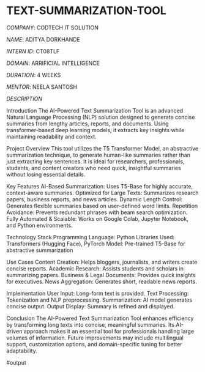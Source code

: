 # TEXT-SUMMARIZATION-TOOL

*COMPANY*: CODTECH IT SOLUTION

*NAME*: ADITYA DORKHANDE

*INTERN ID*: CT08TLF

*DOMAIN*: ARRIFICIAL INTELLIGENCE

*DURATION*: 4 WEEKS

*MENTOR*: NEELA SANTOSH


*DESCRIPTION*

Introduction
The AI-Powered Text Summarization Tool is an advanced Natural Language Processing (NLP) solution designed to generate concise summaries from lengthy articles, reports, and documents. Using transformer-based deep learning models, it extracts key insights while maintaining readability and context.

Project Overview
This tool utilizes the T5 Transformer Model, an abstractive summarization technique, to generate human-like summaries rather than just extracting key sentences. It is ideal for researchers, professionals, students, and content creators who need quick, insightful summaries without losing essential details.

Key Features
AI-Based Summarization: Uses T5-Base for highly accurate, context-aware summaries.
Optimized for Large Texts: Summarizes research papers, business reports, and news articles.
Dynamic Length Control: Generates flexible summaries based on user-defined word limits.
Repetition Avoidance: Prevents redundant phrases with beam search optimization.
Fully Automated & Scalable: Works on Google Colab, Jupyter Notebook, and Python environments.

Technology Stack
Programming Language: Python
Libraries Used: Transformers (Hugging Face), PyTorch
Model: Pre-trained T5-Base for abstractive summarization


Use Cases
Content Creation: Helps bloggers, journalists, and writers create concise reports.
Academic Research: Assists students and scholars in summarizing papers.
Business & Legal Documents: Provides quick insights for executives.
News Aggregation: Generates short, readable news reports.

Implementation
User Input: Long-form text is provided.
Text Processing: Tokenization and NLP preprocessing.
Summarization: AI model generates concise output.
Output Display: Summary is refined and displayed.

Conclusion
The AI-Powered Text Summarization Tool enhances efficiency by transforming long texts into concise, meaningful summaries. Its AI-driven approach makes it an essential tool for professionals handling large volumes of information. Future improvements may include multilingual support, customization options, and domain-specific tuning for better adaptability.

#output
